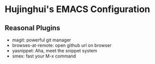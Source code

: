 Hujinghui's EMACS Configuration
==========================================================================

## Reasonal Plugins

- magit: powerful git manager
- browses-at-remote: open github url on browser
- yasnippet: Aha, meet the snippet system
- smex: fast your M-x command
